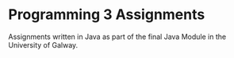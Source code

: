 # Programming 3 Assignments

Assignments written in Java as part of the final Java Module in the University of Galway.
